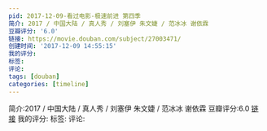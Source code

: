 ```yaml
---
pid: 2017-12-09-看过电影-极速前进 第四季
简介: 2017 / 中国大陆 / 真人秀 / 刘塞伊 朱文婕 / 范冰冰 谢依霖
豆瓣评分: '6.0'
链接: https://movie.douban.com/subject/27003471/
创建时间: '2017-12-09 14:55:15'
我的评分:
标签:
评论:
tags: [douban]
categories: [timeline]
---
```

简介:2017 / 中国大陆 / 真人秀 / 刘塞伊 朱文婕 / 范冰冰 谢依霖
豆瓣评分:6.0
[链接](https://movie.douban.com/subject/27003471/)
我的评分:
标签:
评论:
